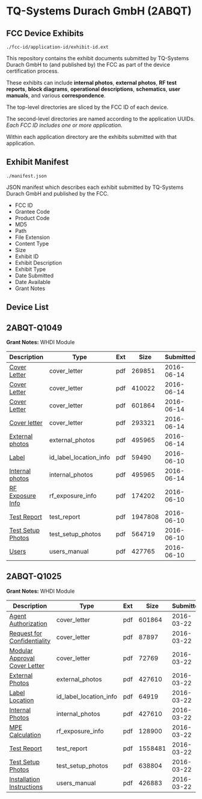 # TQ-Systems Durach GmbH (2ABQT)
## FCC Device Exhibits

```
./fcc-id/application-id/exhibit-id.ext
```

This repository contains the exhibit documents submitted by TQ-Systems Durach GmbH to (and published by) the FCC as part of the device certification process.

These exhibits can include **internal photos**, **external photos**, **RF test reports**, **block diagrams**, **operational descriptions**, **schematics**, **user manuals**, and various **correspondence**.

The top-level directories are sliced by the FCC ID of each device.

The second-level directories are named according to the application UUIDs. *Each FCC ID includes one or more application.*

Within each application directory are the exhibits submitted with that application. 

## Exhibit Manifest

```
./manifest.json
```

JSON manifest which describes each exhibit submitted by TQ-Systems Durach GmbH and published by the FCC.

- FCC ID
- Grantee Code
- Product Code
- MD5
- Path
- File Extension
- Content Type
- Size
- Exhibit ID
- Exhibit Description
- Exhibit Type
- Date Submitted
- Date Available
- Grant Notes

## Device List
## 2ABQT-Q1049
**Grant Notes:** WHDI Module

| Description | Type | Ext | Size | Submitted | Available |
| ----------- | ---- | --- | ---- | --------- | --------- |
| [Cover Letter](2ABQT-Q1049/2336eea437dfc15f644a7279934bc2a8/3026363.pdf) | cover_letter | pdf | 269851 | 2016-06-14 | 2016-06-14 |
| [Cover Letter](2ABQT-Q1049/2336eea437dfc15f644a7279934bc2a8/3026364.pdf) | cover_letter | pdf | 410022 | 2016-06-14 | 2016-06-14 |
| [Cover Letter](2ABQT-Q1049/2336eea437dfc15f644a7279934bc2a8/2937913.pdf) | cover_letter | pdf | 601864 | 2016-06-14 | 2016-06-14 |
| [Cover letter](2ABQT-Q1049/2336eea437dfc15f644a7279934bc2a8/3026366.pdf) | cover_letter | pdf | 293321 | 2016-06-14 | 2016-06-14 |
| [External photos](2ABQT-Q1049/2336eea437dfc15f644a7279934bc2a8/3026368.pdf) | external_photos | pdf | 495965 | 2016-06-14 | 2016-06-14 |
| [Label](2ABQT-Q1049/2336eea437dfc15f644a7279934bc2a8/3023644.pdf) | id_label_location_info | pdf | 59490 | 2016-06-10 | 2016-06-14 |
| [Internal photos](2ABQT-Q1049/2336eea437dfc15f644a7279934bc2a8/3026368.pdf) | internal_photos | pdf | 495965 | 2016-06-14 | 2016-06-14 |
| [RF Exposure Info](2ABQT-Q1049/2336eea437dfc15f644a7279934bc2a8/3023646.pdf) | rf_exposure_info | pdf | 174202 | 2016-06-10 | 2016-06-14 |
| [Test Report](2ABQT-Q1049/2336eea437dfc15f644a7279934bc2a8/3023648.pdf) | test_report | pdf | 1947808 | 2016-06-10 | 2016-06-14 |
| [Test Setup Photos](2ABQT-Q1049/2336eea437dfc15f644a7279934bc2a8/3023649.pdf) | test_setup_photos | pdf | 564719 | 2016-06-10 | 2016-06-14 |
| [Users](2ABQT-Q1049/2336eea437dfc15f644a7279934bc2a8/3023650.pdf) | users_manual | pdf | 427765 | 2016-06-10 | 2016-06-14 |
## 2ABQT-Q1025
**Grant Notes:** WHDI Module

| Description | Type | Ext | Size | Submitted | Available |
| ----------- | ---- | --- | ---- | --------- | --------- |
| [Agent Authorization](2ABQT-Q1025/ac08704de874c592f52201472e96eb4b/2937913.pdf) | cover_letter | pdf | 601864 | 2016-03-22 | 2016-03-23 |
| [Request for Confidentiality](2ABQT-Q1025/ac08704de874c592f52201472e96eb4b/2937914.pdf) | cover_letter | pdf | 87897 | 2016-03-22 | 2016-03-23 |
| [Modular Approval Cover Letter](2ABQT-Q1025/ac08704de874c592f52201472e96eb4b/2937915.pdf) | cover_letter | pdf | 72769 | 2016-03-22 | 2016-03-23 |
| [External Photos](2ABQT-Q1025/ac08704de874c592f52201472e96eb4b/2937917.pdf) | external_photos | pdf | 427610 | 2016-03-22 | 2016-09-19 |
| [Label Location](2ABQT-Q1025/ac08704de874c592f52201472e96eb4b/2937918.pdf) | id_label_location_info | pdf | 64919 | 2016-03-22 | 2016-03-23 |
| [Internal Photos](2ABQT-Q1025/ac08704de874c592f52201472e96eb4b/2937917.pdf) | internal_photos | pdf | 427610 | 2016-03-22 | 2016-09-19 |
| [MPE Calculation](2ABQT-Q1025/ac08704de874c592f52201472e96eb4b/2937922.pdf) | rf_exposure_info | pdf | 128900 | 2016-03-22 | 2016-03-23 |
| [Test Report](2ABQT-Q1025/ac08704de874c592f52201472e96eb4b/2937924.pdf) | test_report | pdf | 1558481 | 2016-03-22 | 2016-03-23 |
| [Test Setup Photos](2ABQT-Q1025/ac08704de874c592f52201472e96eb4b/2937925.pdf) | test_setup_photos | pdf | 638804 | 2016-03-22 | 2016-09-19 |
| [Installation Instructions](2ABQT-Q1025/ac08704de874c592f52201472e96eb4b/2937926.pdf) | users_manual | pdf | 426883 | 2016-03-22 | 2016-09-19 |
